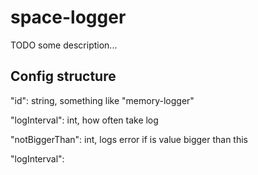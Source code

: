 # space-logger

TODO some description...

## Config structure

"id": string, something like "memory-logger"

"logInterval": int, how often take log

"notBiggerThan": int, logs error if is value bigger than this



"logInterval": 
